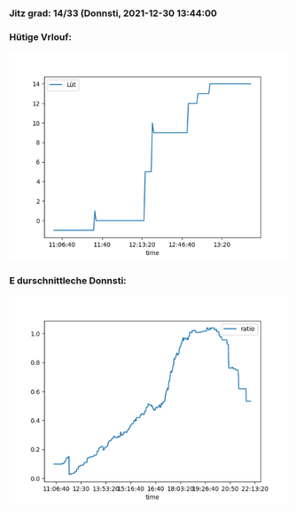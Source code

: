 ### Jitz grad: 14/33 (Donnsti, 2021-12-30 13:44:00

### Hütige Vrlouf:
![Graph](Today.png)

### E durschnittleche Donnsti:
![Graph](Donnsti.png)